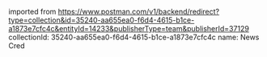 imported from https://www.postman.com/v1/backend/redirect?type=collection&id=35240-aa655ea0-f6d4-4615-b1ce-a1873e7cfc4c&entityId=14233&publisherType=team&publisherId=37129
collectionId: 35240-aa655ea0-f6d4-4615-b1ce-a1873e7cfc4c
name: News Cred